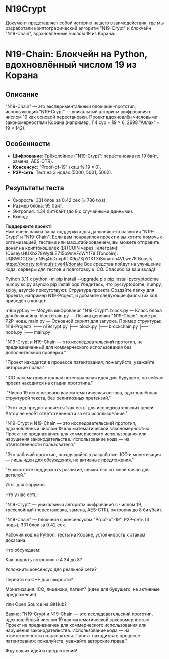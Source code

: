 # N19Crypt
Документ представляет собой историю нашего взаимодействия, где мы разработали криптографический алгоритм "N19-Crypt" и блокчейн "N19-Chain", вдохновлённые числом 19 из Корана.

# N19-Chain: Блокчейн на Python, вдохновлённый числом 19 из Корана

## Описание
"N19-Chain" — это экспериментальный блокчейн-прототип, использующий "N19-Crypt" — уникальный алгоритм шифрования с числом 19 как основой перестановки. Проект вдохновлён числовыми закономерностями Корана (например, 114 сур = 19 × 6, 2698 "Аллах" = 19 × 142). 

## Особенности
- **Шифрование**: Трёхслойное ("N19-Crypt": перестановка по 19 байт, замена, AES-CTR).
- **Консенсус**: "Proof-of-19" (хэш % 19 = 0).
- **P2P-сеть**: Тест на 3 нодах (5000, 5001, 5002).

## Результаты теста
- Скорость: 331 блок за 0.42 сек (≈ 786 tx/s).
- Размер блока: 95 байт.
- Энтропия: 4.34 бит/байт (до 8 с случайными данными).
- Вывод:


**Поддержите проект!**  
Нам очень важна ваша поддержка для дальнейшего развития "N19-Crypt" и "N19-Chain". Если вам понравился проект и вы хотите помочь с оптимизацией, тестами или масштабированием, 
вы можете отправить донат на криптокошелёк (BITCOIN через Телеграм): 1C6seysHUXb278WytiLE715b9mVFoWYf78    (Toncoin): UQBWDGL8nLnNFq4bDnxpRTX9g7XjYGXTXiSvnanih4VLwe7K   Boosty:  https://boosty.to/inquisitive41/donate 
Все средства пойдут на улучшение кода, серверы для тестов и подготовку к ICO. Спасибо за ваш вклад!






Python 3.11.x
python -m pip install --upgrade pip
pip install pycryptodome numpy scipy asyncio
pip install oqs
Убедитесь, что pycryptodome, numpy, scipy, asyncio присутствуют.
Структура проекта
Создайте папку для проекта, например N19-Project, и добавьте следующие файлы (их код приведён в конце):

n19crypt.py — Модуль шифрования "N19-Crypt".
block.py — Класс блока для блокчейна.
blockchain.py — Логика цепочки "N19-Chain".
node.py — P2P-нода.
main.py — Основной скрипт для запуска.
Пример структуры:
N19-Project/
├── n19crypt.py
├── block.py
├── blockchain.py
├── node.py
├── main.py




"N19-Crypt и N19-Chain — это исследовательский прототип, не предназначенный для коммерческого использования без дополнительной проверки."

"Проект находится в процессе патентования; пожалуйста, уважайте авторские права."

"ICO рассматривается как потенциальная идея для будущего, но сейчас проект находится на стадии прототипа."

 "Число 19 использовано как математическая основа, вдохновлённая структурой текста, без религиозных претензий."

"Этот код предоставляется 'как есть' для исследовательских целей. Автор не несёт ответственности за его использование."



"N19-Crypt и N19-Chain — это исследовательский прототип, вдохновлённый числом 19 как математической закономерностью. Проект не предназначен для коммерческого использования или нарушения законодательства. Использование кода — на ответственности пользователя."



"Это рабочий прототип, находящийся в разработке. ICO и монетизация — лишь идеи для обсуждения, не активные предложения."

"Если хотите поддержать развитие, свяжитесь со мной лично для деталей."



Итог для форумов

Что у нас есть:





"N19-Crypt" — уникальный алгоритм шифрования с числом 19, трёхслойный (перестановка, замена, AES-CTR), энтропия до 8 бит/байт.



"N19-Chain" — блокчейн с консенсусом "Proof-of-19", P2P-сеть (3 ноды), 331 блок за 0.42 сек.



Рабочий код на Python, тесты на Коране, устойчивость к атакам доказана.

Что обсуждаем:





Как поднять энтропию с 4.34 до 8?



Усложнить консенсус для реальной сети?



Перейти на C++ для скорости?



Монетизация: ICO, лицензии, патент? (идеи для будущего, не активные предложения)



Или Open Source на GitHub?

Важно:
 "N19-Crypt и N19-Chain — это исследовательский прототип, вдохновлённый числом 19 как математической закономерностью. Проект не предназначен для коммерческого использования или нарушения законодательства. Использование кода — на ответственности пользователя. Проект находится в процессе патентования; пожалуйста, уважайте авторские права."

Жду ваших идей и предложений!

